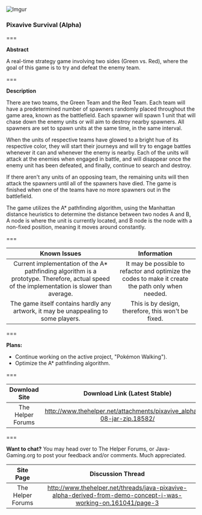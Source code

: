 ![Imgur](http://i.imgur.com/SGUP2UA.png)

### Pixavive Survival (Alpha)

===

**Abstract**

A real-time strategy game involving two sides (Green vs. Red), where the goal of this game is to try and defeat the enemy team.

===

**Description**

There are two teams, the Green Team and the Red Team. Each team will have a predetermined number of spawners randomly placed throughout the game area, known as the battlefield. Each spawner will spawn 1 unit that will chase down the enemy units or will aim to destroy nearby spawners. All spawners are set to spawn units at the same time, in the same interval.

When the units of respective teams have glowed to a bright hue of its respective color, they will start their journeys and will try to engage battles whenever it can and whenever the enemy is nearby. Each of the units will attack at the enemies when engaged in battle, and will disappear once the enemy unit has been defeated, and finally, continue to search and destroy.

If there aren't any units of an opposing team, the remaining units will then attack the spawners until all of the spawners have died. The game is finished when one of the teams have no more spawners out in the battlefield.

The game utilizes the A* pathfinding algorithm, using the Manhattan distance heuristics to determine the distance between two nodes A and B, A node is where the unit is currently located, and B node is the node with a non-fixed position, meaning it moves around constantly.

===

| Known Issues | Information |
|:---:|:---:|
| Current implementation of the A* pathfinding algorithm is a prototype. Therefore, actual speed of the implementation is slower than average. | It may be possible to refactor and optimize the codes to make it create the path only when needed. |
| The game itself contains hardly any artwork, it may be unappealing to some players. | This is by design, therefore, this won't be fixed. |

===

**Plans:**

* Continue working on the active project, "Pokémon Walking").
* Optimize the A* pathfinding algorithm.

===

| Download Site | Download Link (Latest Stable) |
|:---:|:---:|
| The Helper Forums | http://www.thehelper.net/attachments/pixavive_alpha_v0-08-jar-zip.18582/ |

===

**Want to chat?**
You may head over to The Helper Forums, or Java-Gaming.org to post your feedback and/or comments. Much appreciated.

| Site Page | Discussion Thread |
|:---:|:---:|
| The Helper Forums | http://www.thehelper.net/threads/java-pixavive-alpha-derived-from-demo-concept-i-was-working-on.161041/page-3 |
